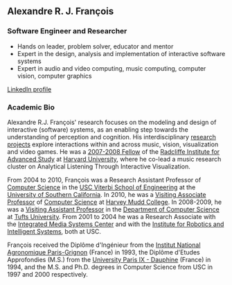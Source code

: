## Alexandre R. J. François

### Software Engineer and Researcher

* Hands on leader, problem solver, educator and mentor
* Expert in the design, analysis and implementation of interactive software systems
* Expert in audio and video computing, music computing, computer vision, computer graphics 

[LinkedIn profile](https://www.linkedin.com/in/alexandrefrancois/)

### Academic Bio

Alexandre R.J. François' research focuses on the modeling and design of interactive (software) systems, as an enabling step towards the understanding of perception and cognition.  His interdisciplinary [research projects](https://alexandrefrancois.github.io) explore interactions within and across music, vision, visualization and video games. He was a [2007-2008 Fellow](https://www.radcliffe.harvard.edu/people/alexandre-r-j-françois) of the [Radcliffe Institute for Advanced Study](https://www.radcliffe.harvard.edu) at [Harvard University](https://www.harvard.edu), where he co-lead a music research cluster on Analytical Listening Through Interactive Visualization.

From 2004 to 2010, François was a Research Assistant Professor of [Computer Science](https://www.cs.usc.edu) in the [USC Viterbi School of Engineering](https://viterbischool.usc.edu) at the [University of Southern California](https://www.usc.edu). In 2010, he was a [Visiting Associate Professor](https://www.cs.hmc.edu/~alex/) of [Computer Science](https://www.cs.hmc.edu) at [Harvey Mudd College](https://www.hmc.edu). In 2008-2009, he was a [Visiting Assistant Professor]() in the [Department of Computer Science](https://engineering.tufts.edu/cs) at [Tufts University](https://www.tufts.edu). From 2001 to 2004 he was a Research Associate with the [Integrated Media Systems Center](https://imsc.usc.edu) and with the [Institute for Robotics and Intelligent Systems](https://sites.usc.edu/iris-cvlab/), both at USC.

François received the Diplôme d'Ingénieur from the [Institut National Agronomique Paris-Grignon](http://www2.agroparistech.fr) (France) in 1993, the Diplôme d'Etudes Approfondies (M.S.) from the [University Paris IX - Dauphine](https://dauphine.psl.eu) (France) in 1994, and the M.S. and Ph.D. degrees in Computer Science from USC in 1997 and 2000 respectively.

